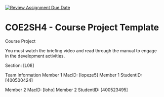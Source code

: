 [![Review Assignment Due Date](https://classroom.github.com/assets/deadline-readme-button-22041afd0340ce965d47ae6ef1cefeee28c7c493a6346c4f15d667ab976d596c.svg)](https://classroom.github.com/a/mLqiHWLE)
# COE2SH4 - Course Project Template
Course Project

You must watch the briefing video and read through the manual to engage in the development activities.


Section: [L08]

Team Information
Member 1 MacID: [lopeze5]
Member 1 StudentID: [400500424]

Member 2 MacID: [loho]
Member 2 StudentID: [400523495]